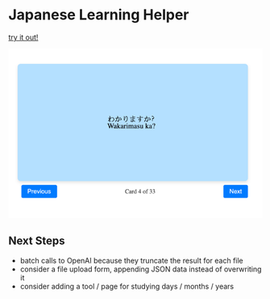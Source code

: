 # Japanese Learning Helper

[try it out!](https://redslug.github.io/japanese-learning-helper/)

![screenshot.png](screenshot.png)

## Next Steps
- batch calls to OpenAI because they truncate the result for each file
- consider a file upload form, appending JSON data instead of overwriting it
- consider adding a tool / page for studying days / months / years

